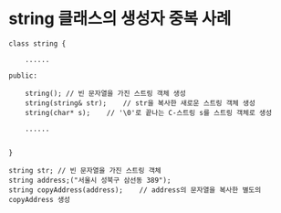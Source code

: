 # string 클래스의 생성자 중복 사례

    class string {

        ......

    public:

        string(); // 빈 문자열을 가진 스트링 객체 생성
        string(string& str);    // str을 복사한 새로운 스트링 객체 생성
        string(char* s);    // '\0'로 끝나는 C-스트링 s를 스트링 객체로 생성

        ......


    }

    string str; // 빈 문자열을 가진 스트링 객체
    string address;("서울시 성북구 삼선동 389");
    string copyAddress(address);    // address의 문자열을 복사한 별도의 copyAddress 생성